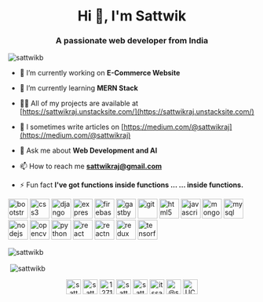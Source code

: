 <h1 align="center">Hi 👋, I'm Sattwik</h1>
<h3 align="center">A passionate web developer from India</h3>

<p align="left"> <img src="https://komarev.com/ghpvc/?username=sattwikb" alt="sattwikb" /> </p>

- 🔭 I’m currently working on **E-Commerce Website**

- 🌱 I’m currently learning **MERN Stack**

- 👨‍💻 All of my projects are available at [https://sattwikraj.unstacksite.com/](https://sattwikraj.unstacksite.com/)

- 📝 I sometimes write articles on [https://medium.com/@sattwikraj](https://medium.com/@sattwikraj)

- 💬 Ask me about **Web Development and AI**

- 📫 How to reach me **sattwikraj@gmail.com**

- ⚡ Fun fact **I've got functions inside functions ... ... inside functions.**

<p align="left"><img src="https://devicons.github.io/devicon/devicon.git/icons/bootstrap/bootstrap-plain.svg" alt="bootstrap" width="40" height="40"/> <img src="https://devicons.github.io/devicon/devicon.git/icons/css3/css3-original-wordmark.svg" alt="css3" width="40" height="40"/> <img src="https://devicons.github.io/devicon/devicon.git/icons/django/django-original.svg" alt="django" width="40" height="40"/> <img src="https://devicons.github.io/devicon/devicon.git/icons/express/express-original-wordmark.svg" alt="express" width="40" height="40"/> <img src="https://www.vectorlogo.zone/logos/firebase/firebase-icon.svg" alt="firebase" width="40" height="40"/> <img src="https://www.vectorlogo.zone/logos/gatsbyjs/gatsbyjs-icon.svg" alt="gastby" width="40" height="40"/> <img src="https://www.vectorlogo.zone/logos/git-scm/git-scm-icon.svg" alt="git" width="40" height="40"/> <img src="https://devicons.github.io/devicon/devicon.git/icons/html5/html5-original-wordmark.svg" alt="html5" width="40" height="40"/> <img src="https://devicons.github.io/devicon/devicon.git/icons/javascript/javascript-original.svg" alt="javascript" width="40" height="40"/> <img src="https://devicons.github.io/devicon/devicon.git/icons/mongodb/mongodb-original-wordmark.svg" alt="mongodb" width="40" height="40"/> <img src="https://devicons.github.io/devicon/devicon.git/icons/mysql/mysql-original-wordmark.svg" alt="mysql" width="40" height="40"/> <img src="https://devicons.github.io/devicon/devicon.git/icons/nodejs/nodejs-original-wordmark.svg" alt="nodejs" width="40" height="40"/> <img src="https://www.vectorlogo.zone/logos/opencv/opencv-icon.svg" alt="opencv" width="40" height="40"/> <img src="https://devicons.github.io/devicon/devicon.git/icons/python/python-original.svg" alt="python" width="40" height="40"/> <img src="https://devicons.github.io/devicon/devicon.git/icons/react/react-original-wordmark.svg" alt="react" width="40" height="40"/> <img src="https://reactnative.dev/img/header_logo.svg" alt="reactnative" width="40" height="40"/> <img src="https://devicons.github.io/devicon/devicon.git/icons/redux/redux-original.svg" alt="redux" width="40" height="40"/> <img src="https://www.vectorlogo.zone/logos/tensorflow/tensorflow-icon.svg" alt="tensorflow" width="40" height="40"/></p>

<p><img align="center" src="https://github-readme-stats.vercel.app/api/top-langs/?username=sattwikb&layout=compact&hide=html" alt="sattwikb" /></p>
<p>&nbsp;<img align="center" src="https://github-readme-stats.vercel.app/api?username=sattwikb&show_icons=true" alt="sattwikb" /></p>

<p align="center">
<a href="https://twitter.com/sattwikraj" target="blank"><img align="center" src="https://cdn.jsdelivr.net/npm/simple-icons@3.0.1/icons/twitter.svg" alt="sattwikraj" height="30" width="30" /></a>
<a href="https://linkedin.com/in/sattwik-raj" target="blank"><img align="center" src="https://cdn.jsdelivr.net/npm/simple-icons@3.0.1/icons/linkedin.svg" alt="sattwik-raj" height="30" width="30" /></a>
<a href="https://stackoverflow.com/users/12710917" target="blank"><img align="center" src="https://cdn.jsdelivr.net/npm/simple-icons@3.0.1/icons/stackoverflow.svg" alt="12710917" height="30" width="30" /></a>
<a href="https://kaggle.com/sattwikraj" target="blank"><img align="center" src="https://cdn.jsdelivr.net/npm/simple-icons@3.0.1/icons/kaggle.svg" alt="sattwikraj" height="30" width="30" /></a>
<a href="https://fb.com/sattwik.raj" target="blank"><img align="center" src="https://cdn.jsdelivr.net/npm/simple-icons@3.0.1/icons/facebook.svg" alt="sattwik.raj" height="30" width="30" /></a>
<a href="https://instagram.com/itssattwik" target="blank"><img align="center" src="https://cdn.jsdelivr.net/npm/simple-icons@3.0.1/icons/instagram.svg" alt="itssattwik" height="30" width="30" /></a>
<a href="https://medium.com/@sattwikraj" target="blank"><img align="center" src="https://cdn.jsdelivr.net/npm/simple-icons@3.0.1/icons/medium.svg" alt="@sattwikraj" height="30" width="30" /></a>
<a href="https://www.youtube.com/channel/UCu2hASfu4ipWNmCy7x1pPLQ" target="blank"><img align="center" src="https://cdn.jsdelivr.net/npm/simple-icons@3.0.1/icons/youtube.svg" alt="UCu2hASfu4ipWNmCy7x1pPLQ" height="30" width="30" /></a>
</p>
